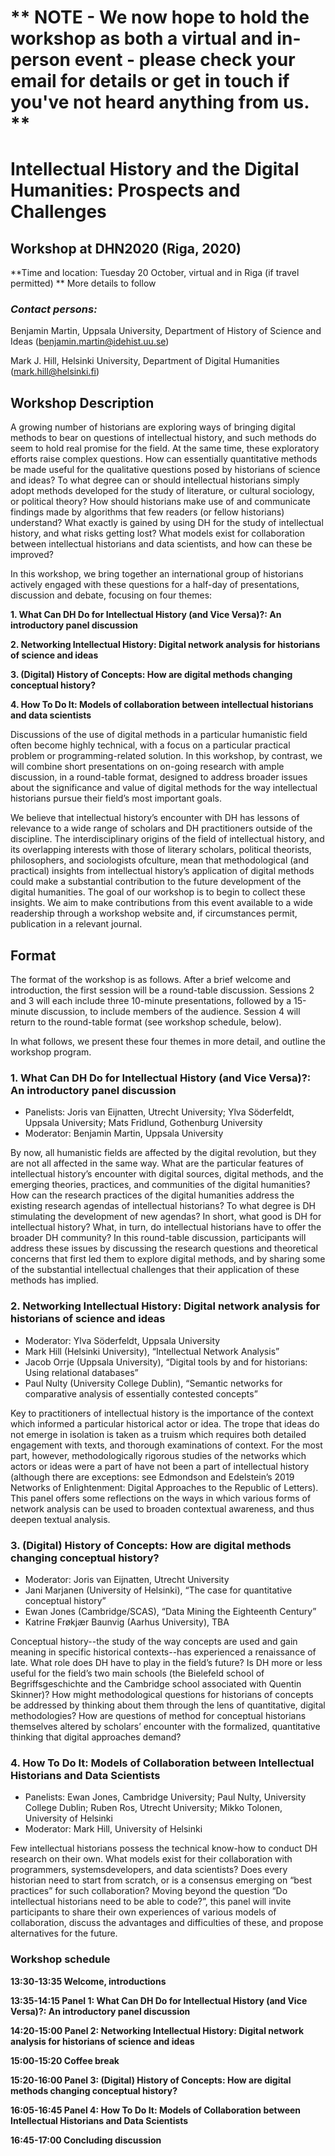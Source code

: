 # ** NOTE - We now hope to hold the workshop as both a virtual and in-person event - please check your email for details or get in touch if you've not heard anything from us. ** #

# Intellectual History and the Digital Humanities: Prospects and Challenges #
## Workshop at DHN2020 (Riga, 2020) ##

**Time and location: Tuesday 20 October, virtual and in Riga (if travel permitted) ** More details to follow

### _Contact persons:_ ###
Benjamin Martin, Uppsala University, Department of History of Science and Ideas (benjamin.martin@idehist.uu.se)

Mark J. Hill, Helsinki University, Department of Digital Humanities (mark.hill@helsinki.fi)

## Workshop Description ##

A growing number of historians are exploring ways of bringing digital methods to bear on questions of intellectual history, and such methods do seem to hold real promise for the field. At the same time, these exploratory efforts raise complex questions. How can essentially quantitative methods be made useful for the qualitative questions posed by historians of science and ideas? To what degree can or should intellectual historians simply adopt methods developed for the study of literature, or cultural sociology, or political theory? How should historians make use of and communicate findings made by algorithms that few readers (or fellow historians) understand? What exactly is gained by using DH for the study of intellectual history, and what risks getting lost? What models exist for collaboration between intellectual historians and data scientists, and how can these be improved?

In this workshop, we bring together an international group of historians actively engaged with these questions for a half-day of presentations, discussion and debate, focusing on four themes:

**1. What Can DH Do for Intellectual History (and Vice Versa)?: An introductory panel discussion**

**2. Networking Intellectual History: Digital network analysis for historians of science and ideas**

**3. (Digital) History of Concepts: How are digital methods changing conceptual history?**

**4. How To Do It: Models of collaboration between intellectual historians and data scientists**

Discussions of the use of digital methods in a particular humanistic field often become highly technical, with a focus on a particular practical problem or programming-related solution. In this workshop, by contrast, we will combine short presentations on on-going research with ample discussion, in a round-table format, designed to address broader issues about the significance and value of digital methods for the way intellectual historians pursue their field’s most important goals. 

We believe that intellectual history’s encounter with DH has lessons of relevance to a wide range of scholars and DH practitioners outside of the discipline. The interdisciplinary origins of the field of intellectual history, and its overlapping interests with those of literary scholars, political theorists, philosophers, and sociologists ofculture, mean that methodological (and practical) insights from intellectual history’s application of digital methods could make a substantial contribution to the future development of the digital humanities. The goal of our workshop is to begin to collect these insights. We aim to make contributions from this event available to a wide readership through a workshop website and, if circumstances permit, publication in a relevant journal.

## Format ##

The format of the workshop is as follows. After a brief welcome and introduction, the first session will be a round-table discussion. Sessions 2 and 3 will each include three 10-minute presentations, followed by a 15-minute discussion, to include members of the audience. Session 4 will return to the round-table format (see workshop schedule, below).

In what follows, we present these four themes in more detail, and outline the workshop program.

### 1. What Can DH Do for Intellectual History (and Vice Versa)?: An introductory panel discussion ###

- Panelists: Joris van Eijnatten, Utrecht University; Ylva Söderfeldt, Uppsala University; Mats Fridlund, Gothenburg University 
- Moderator: Benjamin Martin, Uppsala University

By now, all humanistic fields are affected by the digital revolution, but they are not all affected in the same way. What are the particular features of intellectual history’s encounter with digital sources, digital methods, and the emerging theories, practices, and communities of the digital humanities? How can the research practices of the digital humanities address the existing research agendas of intellectual historians? To what degree is DH stimulating the development of new agendas? In short, what good is DH for intellectual history? What, in turn, do intellectual historians have to offer the broader DH community? In this round-table discussion, participants will address these issues by discussing the research questions and theoretical concerns that first led them to explore digital methods, and by sharing some of the substantial intellectual challenges that their application of these methods has implied.

### 2. Networking Intellectual History: Digital network analysis for historians of science and ideas ###

- Moderator: Ylva Söderfeldt, Uppsala University
- Mark Hill (Helsinki University), “Intellectual Network Analysis”
- Jacob Orrje (Uppsala University), “Digital tools by and for historians: Using relational databases”
- Paul Nulty (University College Dublin), “Semantic networks for comparative analysis of essentially contested concepts”

Key to practitioners of intellectual history is the importance of the context which informed a particular historical actor or idea. The trope that ideas do not emerge in isolation is taken as a truism which requires both detailed engagement with texts, and thorough examinations of context. For the most part, however, methodologically rigorous studies of the networks which actors or ideas were a part of have not been a part of intellectual history (although there are exceptions: see Edmondson and Edelstein’s 2019 Networks of Enlightenment: Digital Approaches to the Republic of Letters). This panel offers some reflections on the ways in which various forms of network analysis can be used to broaden contextual awareness, and thus deepen textual analysis.

### 3. (Digital) History of Concepts: How are digital methods changing conceptual history? ###

- Moderator: Joris van Eijnatten, Utrecht University
- Jani Marjanen (University of Helsinki), “The case for quantitative conceptual history”
- Ewan Jones (Cambridge/SCAS), “Data Mining the Eighteenth Century”
- Katrine Frøkjær Baunvig (Aarhus University), TBA

Conceptual history--the study of the way concepts are used and gain meaning in specific historical contexts--has experienced a renaissance of late. What role does DH have to play in the field’s future? Is DH more or less useful for the field’s two main schools (the Bielefeld school of Begriffsgeschichte and the Cambridge school associated with Quentin Skinner)? How might methodological questions for historians of concepts be addressed by thinking about them through the lens of quantitative, digital methodologies? How are questions of method for conceptual historians themselves altered by scholars’ encounter with the formalized, quantitative thinking that digital approaches demand?

### 4. How To Do It: Models of Collaboration between Intellectual Historians and Data Scientists ###

- Panelists: Ewan Jones, Cambridge University; Paul Nulty, University College Dublin; Ruben Ros, Utrecht University; Mikko Tolonen, University of Helsinki
- Moderator: Mark Hill, University of Helsinki

Few intellectual historians possess the technical know-how to conduct DH research on their own. What models exist for their collaboration with programmers, systemsdevelopers, and data scientists? Does every historian need to start from scratch, or is a consensus emerging on “best practices” for such collaboration? Moving beyond the question “Do intellectual historians need to be able to code?”, this panel will invite participants to share their own experiences of various models of collaboration, discuss the advantages and difficulties of these, and propose alternatives for the future.

### Workshop schedule ###

**13:30-13:35        Welcome, introductions**

**13:35-14:15        Panel 1: What Can DH Do for Intellectual History (and Vice Versa)?: An introductory panel discussion**

**14:20-15:00        Panel 2: Networking Intellectual History: Digital network analysis for historians of science and ideas**

**15:00-15:20        Coffee break**

**15:20-16:00        Panel 3: (Digital) History of Concepts: How are digital methods changing conceptual history?**

**16:05-16:45        Panel 4: How To Do It: Models of Collaboration between Intellectual Historians and Data Scientists**

**16:45-17:00        Concluding discussion**
